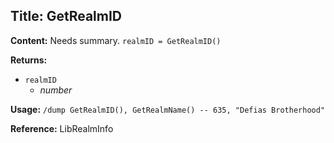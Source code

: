 ## Title: GetRealmID

**Content:**
Needs summary.
`realmID = GetRealmID()`

**Returns:**
- `realmID`
  - *number*

**Usage:**
`/dump GetRealmID(), GetRealmName() -- 635, "Defias Brotherhood"`

**Reference:**
LibRealmInfo